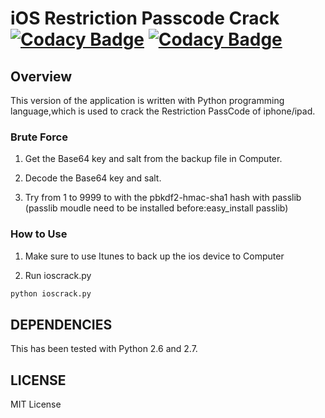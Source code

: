 # iOS Restriction Passcode Crack [![Codacy Badge](https://api.codacy.com/project/badge/Grade/5c343edc44b8436588b1a2fc153a98d4)](https://www.codacy.com/app/thehappydinoa/iOS-Restriction-Crack?utm_source=github.com&amp;utm_medium=referral&amp;utm_content=thehappydinoa/iOS-Restriction-Crack&amp;utm_campaign=Badge_Grade) [![Codacy Badge](https://api.codacy.com/project/badge/Coverage/5c343edc44b8436588b1a2fc153a98d4)](https://www.codacy.com/app/thehappydinoa/iOS-Restriction-Crack?utm_source=github.com&utm_medium=referral&utm_content=thehappydinoa/iOS-Restriction-Crack&utm_campaign=Badge_Coverage)


## Overview

This version of the application is written with Python programming language,which is used to crack the Restriction PassCode of iphone/ipad.

### Brute Force

1. Get the Base64 key and salt from the backup file in Computer.

2. Decode the Base64 key and salt.

3. Try from 1 to 9999 to with the pbkdf2-hmac-sha1 hash with passlib
(passlib moudle need to be installed before:easy_install passlib)


### How to Use
1. Make sure to use Itunes to back up the ios device to Computer

2. Run ioscrack.py
```python
python ioscrack.py
```

## DEPENDENCIES

This has been tested with Python 2.6 and 2.7.

## LICENSE

MIT License
